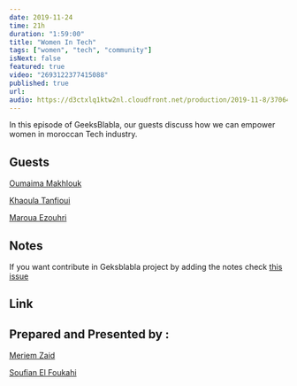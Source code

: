 ```yaml
---
date: 2019-11-24
time: 21h
duration: "1:59:00"
title: "Women In Tech"
tags: ["women", "tech", "community"]
isNext: false
featured: true
video: "2693122377415088"
published: true
url:
audio: https://d3ctxlq1ktw2nl.cloudfront.net/production/2019-11-8/37064067-48000-2-7061c427555f3.m4a
---
```


In this episode of GeeksBlabla, our guests discuss how we can empower women in moroccan Tech industry.

## Guests

[Oumaima Makhlouk](https://www.facebook.com/oumi.makhlouk/)

[Khaoula Tanfioui](https://www.linkedin.com/in/khaoula-tanfioui-9b15a310a/)

[Maroua Ezouhri](https://www.linkedin.com/in/maroua-ezouhri-381174a7/)

## Notes

If you want contribute in Geksblabla project by adding the notes check [this issue](https://github.com/DevC-Casa/geeksblabla.com/issues/23/)

## Link

## Prepared and Presented by :

[Meriem Zaid](https://www.facebook.com/MeriemZaid/)

[Soufian El Foukahi](https://twitter.com/souffanda/)
